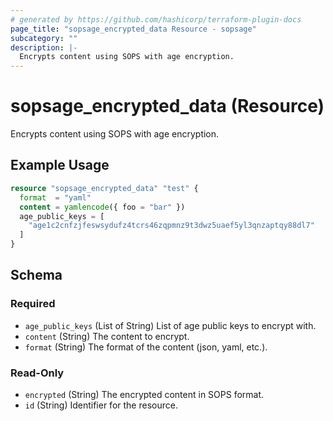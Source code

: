 ```yaml
---
# generated by https://github.com/hashicorp/terraform-plugin-docs
page_title: "sopsage_encrypted_data Resource - sopsage"
subcategory: ""
description: |-
  Encrypts content using SOPS with age encryption.
---
```


# sopsage_encrypted_data (Resource)

Encrypts content using SOPS with age encryption.

## Example Usage

```terraform
resource "sopsage_encrypted_data" "test" {
  format  = "yaml"
  content = yamlencode({ foo = "bar" })
  age_public_keys = [
    "age1c2cnfzjfeswsydufz4tcrs46zqpmnz9t3dwz5uaef5yl3qnzaptqy88dl7"
  ]
}
```

<!-- schema generated by tfplugindocs -->
## Schema

### Required

- `age_public_keys` (List of String) List of age public keys to encrypt with.
- `content` (String) The content to encrypt.
- `format` (String) The format of the content (json, yaml, etc.).

### Read-Only

- `encrypted` (String) The encrypted content in SOPS format.
- `id` (String) Identifier for the resource.
